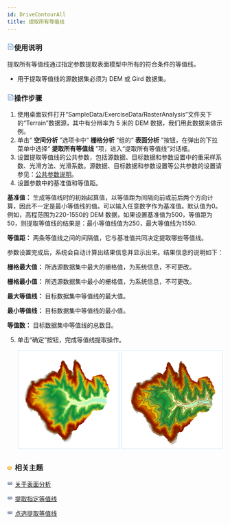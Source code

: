 ```yaml
---
id: DriveContourAll
title: 提取所有等值线
---
```

### ![](../../../img/read.gif)使用说明

提取所有等值线通过指定参数提取表面模型中所有的符合条件的等值线。

* 用于提取等值线的源数据集必须为 DEM 或 Gird 数据集。

### ![](../../../img/read.gif)操作步骤

1. 使用桌面软件打开“SampleData/ExerciseData/RasterAnalysis”文件夹下的“Terrain”数据源，其中有分辨率为 5 米的 DEM 数据，我们用此数据来做示例。
2. 单击“ **空间分析** ”选项卡中“ **栅格分析** ”组的“ **表面分析** ”按钮，在弹出的下拉菜单中选择“ **提取所有等值线** ”项，进入“提取所有等值线”对话框。
3. 设置提取等值线的公共参数，包括源数据、目标数据和参数设置中的重采样系数、光滑方法、光滑系数。源数据、目标数据和参数设置等公共参数的设置请参见：[公共参数说明](CommonPara.htm)。
4. 设置参数中的基准值和等值距。

**基准值：**
生成等值线时的初始起算值，以等值距为间隔向前或前后两个方向计算，因此不一定是最小等值线的值。可以输入任意数字作为基准值。默认值为0。例如，高程范围为220-1550的
DEM 数据，如果设置基准值为500，等值距为50，则提取等值线的结果是：最小等值线值为250，最大等值线为1550.

**等值距：** 两条等值线之间的间隔值，它与基准值共同决定提取哪些等值线。

参数设置完成后，系统会自动计算出结果信息并显示出来。结果信息的说明如下：

**栅格最大值：** 所选源数据集中最大的栅格值，为系统信息，不可更改。

**栅格最小值：** 所选源数据集中最小的栅格值，为系统信息，不可更改。

**最大等值线：** 目标数据集中等值线的最大值。

**最小等值线：** 目标数据集中等值线的最小值。

**等值数：** 目标数据集中等值线的总数目。

5. 单击“确定”按钮，完成等值线提取操作。
  
   ![](img/AllContourResult.png)  


### ![](../../../img/seealso.png) 相关主题

![](../../../img/smalltitle.png) [关于表面分析](AoubtSurfaceAnalyst.htm)

![](../../../img/smalltitle.png) [提取指定等值线](DriveContourSpecific.htm)

![](../../../img/smalltitle.png) [点选提取等值线](DriveContourPoint.htm)

